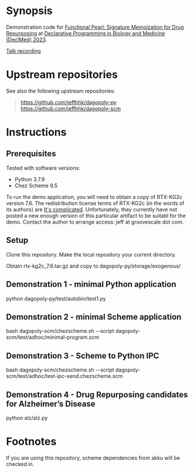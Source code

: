 # Synopsis

Demonstration code for [Functional Pearl: Signature Memoization for Drug Repurposing](https://icfp23.sigplan.org/details?action-call-with-get-request-type=1&d124aa49cc9f4620b41d3e4912a92a93action_17426506610570d81b003a6623243397ac022009bca=1&__ajax_runtime_request__=1&context=icfp-2023&track=declmed-2023-papers&urlKey=7&decoTitle=Functional-Pearl-Signature-Memoization-for-Drug-Repurposing) at [Declarative Programming in Biology and Medicine (DeclMed) 2023](https://icfp23.sigplan.org/home/declmed-2023).

[Talk recording](https://youtu.be/tRt1Rxru3T0?t=11052)

# Upstream repositories

See also the following upstream repositories:

> https://github.com/jeffhhk/dagopoly-py
> https://github.com/jeffhhk/dagopoly-scm

# Instructions

## Prerequisites

Tested with software versions:
- Python 3.7.9
- Chez Scheme 9.5

To run the demo application, you will need to obtain a copy of RTX-KG2c version 7.6.  The redistribution license terms of RTX-KG2c (in the words of its authors) are [It's complicated](https://github.com/RTXteam/RTX-KG2#what-licenses-cover-kg2).  Unfortunately, they currently have not posted a new enough version of this particular artifact to be suitabl for the demo.  Contact the author to arrange access: jeff at groovescale dot com.

## Setup

Clone this repository.  Make the local repository your current directory.

Obtain rtx-kg2c_7.6.tar.gz and copy to dagopoly-py/storage/exogenous/

## Demonstration 1 - minimal Python application

python dagopoly-py/test/autobin/test1.py

## Demonstration 2 - minimal Scheme application

bash dagopoly-scm/chezscheme.sh --script dagopoly-scm/test/adhoc/minimal-program.scm 

## Demonstration 3 - Scheme to Python IPC

bash dagopoly-scm/chezscheme.sh --script dagopoly-scm/test/adhoc/test-ipc-send.chezscheme.scm 

## Demonstration 4 - Drug Repurposing candidates for Alzheimer’s Disease

python alz/alz.py


# Footnotes

If you are using this repository, scheme dependencies from akku will be checked in.





